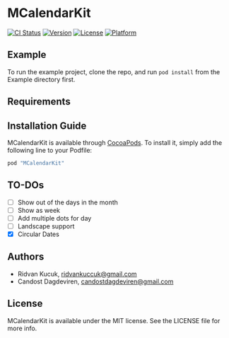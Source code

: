 # MCalendarKit

[![CI Status](http://img.shields.io/travis/mutfak/MCalendarKit.svg?style=flat)](https://travis-ci.org/mutfak/MCalendarKit)
[![Version](https://img.shields.io/cocoapods/v/MCalendarKit.svg?style=flat)](http://cocoapods.org/pods/MCalendarKit)
[![License](https://img.shields.io/cocoapods/l/MCalendarKit.svg?style=flat)](http://cocoapods.org/pods/MCalendarKit)
[![Platform](https://img.shields.io/cocoapods/p/MCalendarKit.svg?style=flat)](http://cocoapods.org/pods/MCalendarKit)

## Example

To run the example project, clone the repo, and run `pod install` from the Example directory first.

## Requirements


## Installation Guide

MCalendarKit is available through [CocoaPods](http://cocoapods.org). To install
it, simply add the following line to your Podfile:

```ruby
pod "MCalendarKit"
```

## TO-DOs
- [ ] Show out of the days in the month
- [ ] Show as week
- [ ] Add multiple dots for day
- [ ] Landscape support
- [x] Circular Dates

## Authors

- Ridvan Kucuk, ridvankuccuk@gmail.com
- Candost Dagdeviren, candostdagdeviren@gmail.com

## License

MCalendarKit is available under the MIT license. See the LICENSE file for more info.
